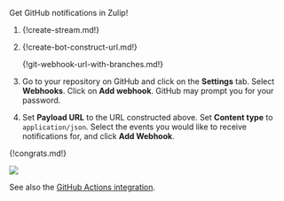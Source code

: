 Get GitHub notifications in Zulip!

1. {!create-stream.md!}

1. {!create-bot-construct-url.md!}

    {!git-webhook-url-with-branches.md!}

1. Go to your repository on GitHub and click on the **Settings** tab.
   Select **Webhooks**. Click on **Add webhook**. GitHub may prompt
   you for your password.

1. Set **Payload URL** to the URL constructed above. Set **Content type**
   to `application/json`. Select the events you would like to receive
   notifications for, and click **Add Webhook**.

{!congrats.md!}

![](/static/images/integrations/github/001.png)

See also the [GitHub Actions integration](/integrations/doc/github-actions).
